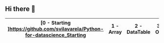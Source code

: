 ## Hi there 👋

| [0 - Starting ]https://github.com/svilavarela/Python-for-datascience_Starting| 1 - Array | 2 - DataTable | 3 - OOP | 4 - Dod |
|---|---|---|---|---|

<!--
**svilavarela/svilavarela** is a ✨ _special_ ✨ repository because its `README.md` (this file) appears on your GitHub profile.

Here are some ideas to get you started:

- 🔭 I’m currently working on ...
- 🌱 I’m currently learning ...
- 👯 I’m looking to collaborate on ...
- 🤔 I’m looking for help with ...
- 💬 Ask me about ...
- 📫 How to reach me: ...
- 😄 Pronouns: ...
- ⚡ Fun fact: ...
-->
